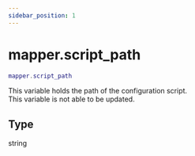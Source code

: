 ```yaml
---
sidebar_position: 1
---
```


# mapper.script_path
```lua
mapper.script_path
```
This variable holds the path of the configuration script.<br/>
This variable is not able to be updated.

## Type
string
